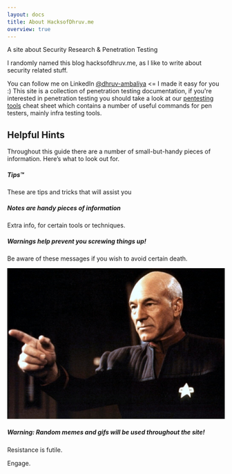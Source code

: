 ```yaml
---
layout: docs
title: About HacksofDhruv.me
overview: true
---
```



<p>A site about Security Research & Penetration Testing</p>

<p>I randomly named this blog hacksofdhruv.me, as I like to write about security related stuff.</p>

<!-- You can follow me on twitter <a href="https://twitter.com/dhruv" rel="nofollow" target="_blank" title="Follow on Twitter"> @dhruv</a> <= I made it easy for you :)  -->
You can follow me on LinkedIn <a href="https://www.linkedin.com/in/dhruv-ambaliya-/" rel="nofollow" target="_blank" title="Follow on Twitter"> @dhruv-ambaliya</a> <= I made it easy for you :) 
This site is a collection of penetration testing documentation, if you're interested in penetration testing you should take a look at our [pentesting tools](/blog/penetration-testing-tools-cheat-sheet/) cheat sheet which contains a number of useful commands for pen testers, mainly infra testing tools. 

## Helpful Hints

Throughout this guide there are a number of small-but-handy pieces of
information. Here’s what to look out for.

<div class="note">
  <h5>Tips™</h5>
  <p>These are tips and tricks that will assist you</p>
</div>

<div class="note info">
  <h5>Notes are handy pieces of information</h5>
  <p>Extra info, for certain tools or techniques.</p>
</div>

<div class="note warning">
  <h5>Warnings help prevent you screwing things up!</h5>
  <p>Be aware of these messages if you wish to avoid certain death.</p>
</div>

![Picard Dance](/img/picard-engage.jpg)

<div class="note warning">
  <h5>Warning: Random memes and gifs will be used throughout the site!</h5>
  <p>Resistance is futile.</p>
</div>

Engage.
